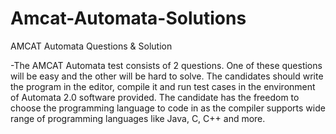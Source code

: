 # Amcat-Automata-Solutions
AMCAT Automata Questions &amp; Solution


-The AMCAT Automata test consists of 2 questions. One of these questions will be easy and the other will be hard to solve. The candidates should write the program in the editor, compile it and run test cases in the environment of Automata 2.0 software provided. The candidate has the freedom to choose the programming language to code in as the compiler supports wide range of programming languages like Java, C, C++ and more.
